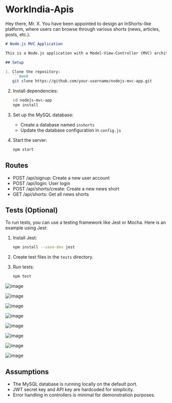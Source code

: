 # WorkIndia-Apis
Hey there, Mr. X. You have been appointed to design an InShorts-like platform, where users can browse through various shorts (news, articles, posts, etc.).


```markdown
# Node.js MVC Application

This is a Node.js application with a Model-View-Controller (MVC) architecture for handling user authentication and news shorts creation.

## Setup

1. Clone the repository:
   ```bash
   git clone https://github.com/your-username/nodejs-mvc-app.git
   ```

2. Install dependencies:
   ```bash
   cd nodejs-mvc-app
   npm install
   ```

3. Set up the MySQL database:
   - Create a database named `inshorts`
   - Update the database configuration in `config.js`

4. Start the server:
   ```bash
   npm start
   ```

## Routes

- POST /api/signup: Create a new user account
- POST /api/login: User login
- POST /api/shorts/create: Create a new news short
- GET /api/shorts: Get all news shorts

## Tests (Optional)

To run tests, you can use a testing framework like Jest or Mocha. Here is an example using Jest:

1. Install Jest:
   ```bash
   npm install --save-dev jest
   ```

2. Create test files in the `tests` directory.

3. Run tests:
   ```bash
   npm test
   

   ```
![image](https://github.com/tejasrocksHere/WorkIndia-Apis/assets/114760784/b3da9b9f-2775-4ec9-b8e4-516f278df2b8)

![image](https://github.com/tejasrocksHere/WorkIndia-Apis/assets/114760784/6835095f-0165-4cd4-934b-be917e67b919)

![image](https://github.com/tejasrocksHere/WorkIndia-Apis/assets/114760784/c24718ce-9532-444c-96e8-2de7549b0ac9)

![image](https://github.com/tejasrocksHere/WorkIndia-Apis/assets/114760784/c7323c3b-a473-4f7c-ae05-85c54ccaaadb)

![image](https://github.com/tejasrocksHere/WorkIndia-Apis/assets/114760784/c3654c6d-8d5d-47f0-9b27-704d46fc20ea)

![image](https://github.com/tejasrocksHere/WorkIndia-Apis/assets/114760784/e0feb346-c6d0-4eb5-a27e-d3b3028848d3)

![image](https://github.com/tejasrocksHere/WorkIndia-Apis/assets/114760784/79da4669-cf20-409e-bf65-9788556043db)

![image](https://github.com/tejasrocksHere/WorkIndia-Apis/assets/114760784/d89b0a43-9ae1-4853-84aa-cb7dfa71fe46)






## Assumptions

- The MySQL database is running locally on the default port.
- JWT secret key and API key are hardcoded for simplicity.
- Error handling in controllers is minimal for demonstration purposes.

